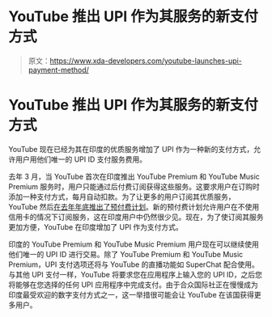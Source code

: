 # YouTube 推出 UPI 作为其服务的新支付方式

> 原文：<https://www.xda-developers.com/youtube-launches-upi-payment-method/>

# YouTube 推出 UPI 作为其服务的新支付方式

YouTube 现在已经为其在印度的优质服务增加了 UPI 作为一种新的支付方式，允许用户用他们唯一的 UPI ID 支付服务费用。

去年 3 月，当 YouTube 首次在印度推出 YouTube Premium 和 YouTube Music Premium 服务时，用户只能通过后付费订阅获得这些服务。这要求用户在订购时添加一种支付方式，每月自动扣款。为了让更多的用户订阅其优质服务，YouTube 然后[在去年年底推出了预付费计划](https://www.xda-developers.com/youtube-premium-youtube-music-premium-prepaid-plans-available-india/)。新的预付费计划允许用户在不使用信用卡的情况下订阅服务，这在印度用户中仍然很少见。现在，为了使订阅其服务更加方便，YouTube 在印度增加了 UPI 作为支付方式。

印度的 YouTube Premium 和 YouTube Music Premium 用户现在可以继续使用他们唯一的 UPI ID 进行交易。除了 YouTube Premium 和 YouTube Music Premium，UPI 支付选项还将与 YouTube 的直播功能如 SuperChat 配合使用。与其他 UPI 支付一样，YouTube 将要求您在应用程序上输入您的 UPI ID，之后您将能够在您选择的任何 UPI 应用程序中完成支付。由于合众国际社正在慢慢成为印度最受欢迎的数字支付方式之一，这一举措很可能会让 YouTube 在该国获得更多用户。